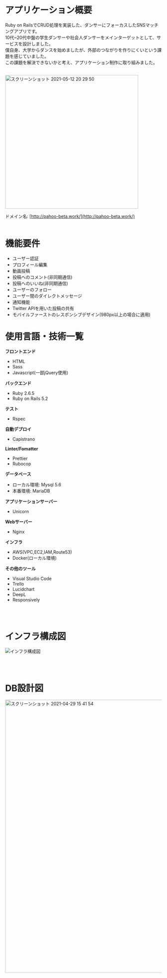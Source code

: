 # アプリケーション概要
Ruby on RailsでCRUD処理を実装した、ダンサーにフォーカスしたSNSマッチングアプリです。
<br>
10代~20代中盤の学生ダンサーや社会人ダンサーをメインターゲットとして、サービスを設計しました。
<br>
僕自身、大学からダンスを始めましたが、外部のつながりを作りにくいという課題を感じていました。
<br>
この課題を解決できないかと考え、アプリケーション制作に取り組みました。
<br>
<br>

<img width="428" alt="スクリーンショット 2021-05-12 20 29 50" src="https://user-images.githubusercontent.com/67876040/117968215-ea0ec180-b360-11eb-9c84-c3b81ffaee87.png">

ドメイン名: [http://pahoo-beta.work/](http://pahoo-beta.work/)
<br>
<br>

# 機能要件

- ユーザー認証
- プロフィール編集
- 動画投稿
- 投稿へのコメント(非同期通信)
- 投稿へのいいね(非同期通信)
- ユーザーのフォロー
- ユーザー間のダイレクトメッセージ
- 通知機能
- Twitter APIを用いた投稿の共有
- モバイルファーストのレスポンシブデザイン(980px以上の場合に適用)

# 使用言語・技術一覧
**フロントエンド**

- HTML
- Sass
- Javascript(一部jQuery使用)

**バックエンド**

- Ruby 2.6.5
- Ruby on Rails 5.2

**テスト**

- Rspec

**自動デプロイ**

- Capistrano

**Linter/Fomatter**

- Prettier
- Rubocop

**データベース**

- ローカル環境: Mysql 5.6
- 本番環境: MariaDB

**アプリケーションサーバー**

- Unicorn

**Webサーバー**

- Nginx

**インフラ**

- AWS(VPC,EC2,IAM,Route53)
- Docker(ローカル環境)

**その他のツール**

- Visual Studio Code
- Trello
- Lucidchart
- DeepL
- Responsively

<br>
<br>

# インフラ構成図
![インフラ構成図](https://user-images.githubusercontent.com/67876040/118015001-c2365280-b38e-11eb-812d-afebc19542dc.png)

<br>
<br>

# DB設計図
<img width="875" alt="スクリーンショット 2021-04-29 15 41 54" src="https://user-images.githubusercontent.com/67876040/118015294-15100a00-b38f-11eb-81e3-f39177accab0.png">
